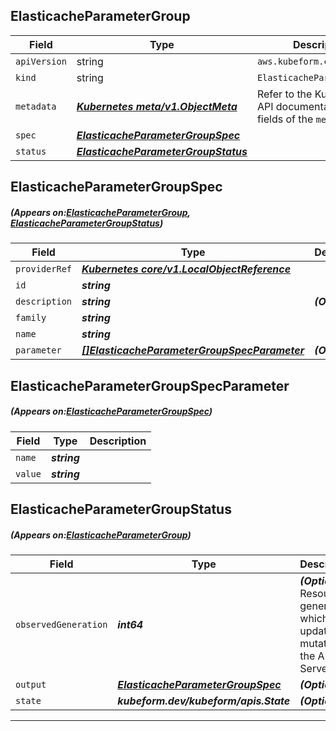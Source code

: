 ## ElasticacheParameterGroup
| Field | Type | Description |
| ------ | ----- | ----------- |
| `apiVersion` | string | `aws.kubeform.com/v1alpha1` |
|    `kind` | string | `ElasticacheParameterGroup` |
| `metadata` | ***[Kubernetes meta/v1.ObjectMeta](https://kubernetes.io/docs/reference/generated/kubernetes-api/v1.13/#objectmeta-v1-meta)***|Refer to the Kubernetes API documentation for the fields of the `metadata` field.|
| `spec` | ***[ElasticacheParameterGroupSpec](#ElasticacheParameterGroupSpec)***||
| `status` | ***[ElasticacheParameterGroupStatus](#ElasticacheParameterGroupStatus)***||
## ElasticacheParameterGroupSpec
##### (Appears on:[ElasticacheParameterGroup](#ElasticacheParameterGroup), [ElasticacheParameterGroupStatus](#ElasticacheParameterGroupStatus))
| Field | Type | Description |
| ------ | ----- | ----------- |
| `providerRef` | ***[Kubernetes core/v1.LocalObjectReference](https://kubernetes.io/docs/reference/generated/kubernetes-api/v1.13/#localobjectreference-v1-core)***||
| `id` | ***string***||
| `description` | ***string***| ***(Optional)*** |
| `family` | ***string***||
| `name` | ***string***||
| `parameter` | ***[[]ElasticacheParameterGroupSpecParameter](#ElasticacheParameterGroupSpecParameter)***| ***(Optional)*** |
## ElasticacheParameterGroupSpecParameter
##### (Appears on:[ElasticacheParameterGroupSpec](#ElasticacheParameterGroupSpec))
| Field | Type | Description |
| ------ | ----- | ----------- |
| `name` | ***string***||
| `value` | ***string***||
## ElasticacheParameterGroupStatus
##### (Appears on:[ElasticacheParameterGroup](#ElasticacheParameterGroup))
| Field | Type | Description |
| ------ | ----- | ----------- |
| `observedGeneration` | ***int64***| ***(Optional)*** Resource generation, which is updated on mutation by the API Server.|
| `output` | ***[ElasticacheParameterGroupSpec](#ElasticacheParameterGroupSpec)***| ***(Optional)*** |
| `state` | ***kubeform.dev/kubeform/apis.State***| ***(Optional)*** |
---
